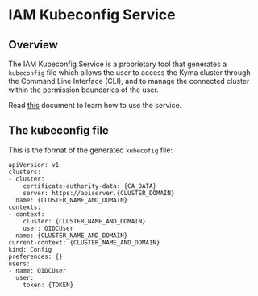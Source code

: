 # IAM Kubeconfig Service

## Overview

The IAM Kubeconfig Service is a proprietary tool that generates a `kubeconfig` file which allows the user to access the Kyma cluster through the Command Line Interface (CLI), and to manage the connected cluster within the permission boundaries of the user.

Read [this](../../docs/security/08-06-generate-kubeconfig.md) document to learn how to use the service.

## The kubeconfig file

This is the format of the generated `kubecofig` file:

```
apiVersion: v1
clusters:
- cluster:
    certificate-authority-data: {CA_DATA}
    server: https://apiserver.{CLUSTER_DOMAIN}
  name: {CLUSTER_NAME_AND_DOMAIN}
contexts:
- context:
    cluster: {CLUSTER_NAME_AND_DOMAIN}
    user: OIDCUser
  name: {CLUSTER_NAME_AND_DOMAIN}
current-context: {CLUSTER_NAME_AND_DOMAIN}
kind: Config
preferences: {}
users:
- name: OIDCUser
  user:
    token: {TOKEN}
```
